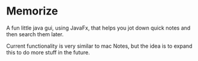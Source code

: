 # Memorize
A fun little java gui, using JavaFx, that helps you jot down quick notes and then search them later.

Current functionality is very similar to mac Notes, but the idea is to expand this to do more stuff
in the future.
